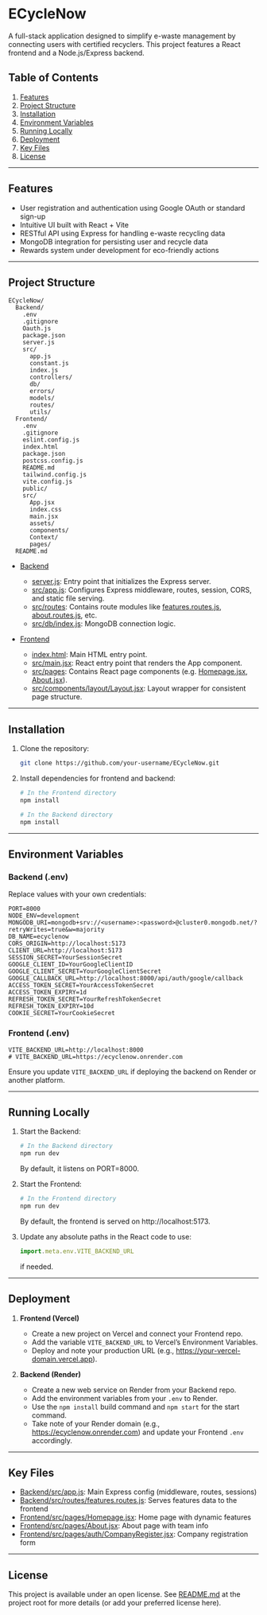 # ECycleNow

A full-stack application designed to simplify e-waste management by connecting users with certified recyclers. This project features a React frontend and a Node.js/Express backend.

## Table of Contents
1. [Features](#features)  
2. [Project Structure](#project-structure)  
3. [Installation](#installation)  
4. [Environment Variables](#environment-variables)  
5. [Running Locally](#running-locally)  
6. [Deployment](#deployment)  
7. [Key Files](#key-files)  
8. [License](#license)

---

## Features
- User registration and authentication using Google OAuth or standard sign-up  
- Intuitive UI built with React + Vite  
- RESTful API using Express for handling e-waste recycling data  
- MongoDB integration for persisting user and recycle data  
- Rewards system under development for eco-friendly actions  

---

## Project Structure

```
ECycleNow/
  Backend/
    .env
    .gitignore
    Oauth.js
    package.json
    server.js
    src/
      app.js
      constant.js
      index.js
      controllers/
      db/
      errors/
      models/
      routes/
      utils/
  Frontend/
    .env
    .gitignore
    eslint.config.js
    index.html
    package.json
    postcss.config.js
    README.md
    tailwind.config.js
    vite.config.js
    public/
    src/
      App.jsx
      index.css
      main.jsx
      assets/
      components/
      Context/
      pages/
  README.md
```

- [Backend](Backend)  
  - [server.js](Backend/server.js): Entry point that initializes the Express server.  
  - [src/app.js](Backend/src/app.js): Configures Express middleware, routes, session, CORS, and static file serving.  
  - [src/routes](Backend/src/routes): Contains route modules like [features.routes.js](Backend/src/routes/features.routes.js), [about.routes.js](Backend/src/routes/about.routes.js), etc.  
  - [src/db/index.js](Backend/src/db/index.js): MongoDB connection logic.  

- [Frontend](Frontend)  
  - [index.html](Frontend/index.html): Main HTML entry point.  
  - [src/main.jsx](Frontend/src/main.jsx): React entry point that renders the App component.  
  - [src/pages](Frontend/src/pages): Contains React page components (e.g. [Homepage.jsx](Frontend/src/pages/Homepage.jsx), [About.jsx](Frontend/src/pages/About.jsx)).  
  - [src/components/layout/Layout.jsx](Frontend/src/components/layout/Layout.jsx): Layout wrapper for consistent page structure.  

---

## Installation

1. Clone the repository:  
   ```sh
   git clone https://github.com/your-username/ECycleNow.git
   ```
2. Install dependencies for frontend and backend:
   ```sh
   # In the Frontend directory
   npm install
   
   # In the Backend directory
   npm install
   ```

---

## Environment Variables

### Backend (.env)
Replace values with your own credentials:

```
PORT=8000
NODE_ENV=development
MONGODB_URI=mongodb+srv://<username>:<password>@cluster0.mongodb.net/?retryWrites=true&w=majority
DB_NAME=ecyclenow
CORS_ORIGIN=http://localhost:5173
CLIENT_URL=http://localhost:5173
SESSION_SECRET=YourSessionSecret
GOOGLE_CLIENT_ID=YourGoogleClientID
GOOGLE_CLIENT_SECRET=YourGoogleClientSecret
GOOGLE_CALLBACK_URL=http://localhost:8000/api/auth/google/callback
ACCESS_TOKEN_SECRET=YourAccessTokenSecret
ACCESS_TOKEN_EXPIRY=1d
REFRESH_TOKEN_SECRET=YourRefreshTokenSecret
REFRESH_TOKEN_EXPIRY=10d
COOKIE_SECRET=YourCookieSecret
```

### Frontend (.env)
```
VITE_BACKEND_URL=http://localhost:8000
# VITE_BACKEND_URL=https://ecyclenow.onrender.com
```
Ensure you update `VITE_BACKEND_URL` if deploying the backend on Render or another platform.

---

## Running Locally

1. Start the Backend:
   ```sh
   # In the Backend directory
   npm run dev
   ```
   By default, it listens on PORT=8000.

2. Start the Frontend:
   ```sh
   # In the Frontend directory
   npm run dev
   ```
   By default, the frontend is served on http://localhost:5173.

3. Update any absolute paths in the React code to use:
   ```js
   import.meta.env.VITE_BACKEND_URL
   ```
   if needed.

---

## Deployment

1. **Frontend (Vercel)**  
   - Create a new project on Vercel and connect your Frontend repo.  
   - Add the variable `VITE_BACKEND_URL` to Vercel’s Environment Variables.  
   - Deploy and note your production URL (e.g., https://your-vercel-domain.vercel.app).

2. **Backend (Render)**  
   - Create a new web service on Render from your Backend repo.  
   - Add the environment variables from your `.env` to Render.  
   - Use the `npm install` build command and `npm start` for the start command.  
   - Take note of your Render domain (e.g., https://ecyclenow.onrender.com) and update your Frontend `.env` accordingly.

---

## Key Files

- [Backend/src/app.js](Backend/src/app.js): Main Express config (middleware, routes, sessions)  
- [Backend/src/routes/features.routes.js](Backend/src/routes/features.routes.js): Serves features data to the frontend  
- [Frontend/src/pages/Homepage.jsx](Frontend/src/pages/Homepage.jsx): Home page with dynamic features  
- [Frontend/src/pages/About.jsx](Frontend/src/pages/About.jsx): About page with team info  
- [Frontend/src/pages/auth/CompanyRegister.jsx](Frontend/src/pages/auth/CompanyRegister.jsx): Company registration form  

---

## License

This project is available under an open license. See [README.md](README.md) at the project root for more details (or add your preferred license here).
